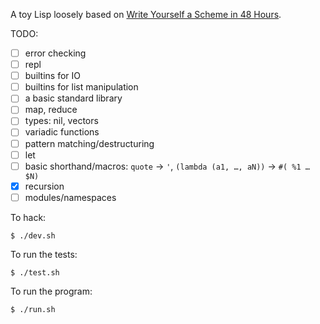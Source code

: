 A toy Lisp loosely based on [Write Yourself a Scheme in 48 Hours](https://en.wikibooks.org/wiki/Write_Yourself_a_Scheme_in_48_Hours).

TODO:

- [ ] error checking
- [ ] repl
- [ ] builtins for IO
- [ ] builtins for list manipulation
- [ ] a basic standard library
- [ ] map, reduce
- [ ] types: nil, vectors
- [ ] variadic functions
- [ ] pattern matching/destructuring
- [ ] let
- [ ] basic shorthand/macros: `quote` -> `'`, `(lambda (a1, …, aN))` -> `#( %1 … $N)`
- [x] recursion
- [ ] modules/namespaces

To hack:

    $ ./dev.sh

To run the tests:

    $ ./test.sh

To run the program:

    $ ./run.sh

